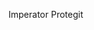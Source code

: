 Imperator Protegit

<!---
BLK-LXTUS/BLK-LXTUS is a ✨ special ✨ repository because its `README.md` (this file) appears on your GitHub profile.
You can click the Preview link to take a look at your changes.
--->
